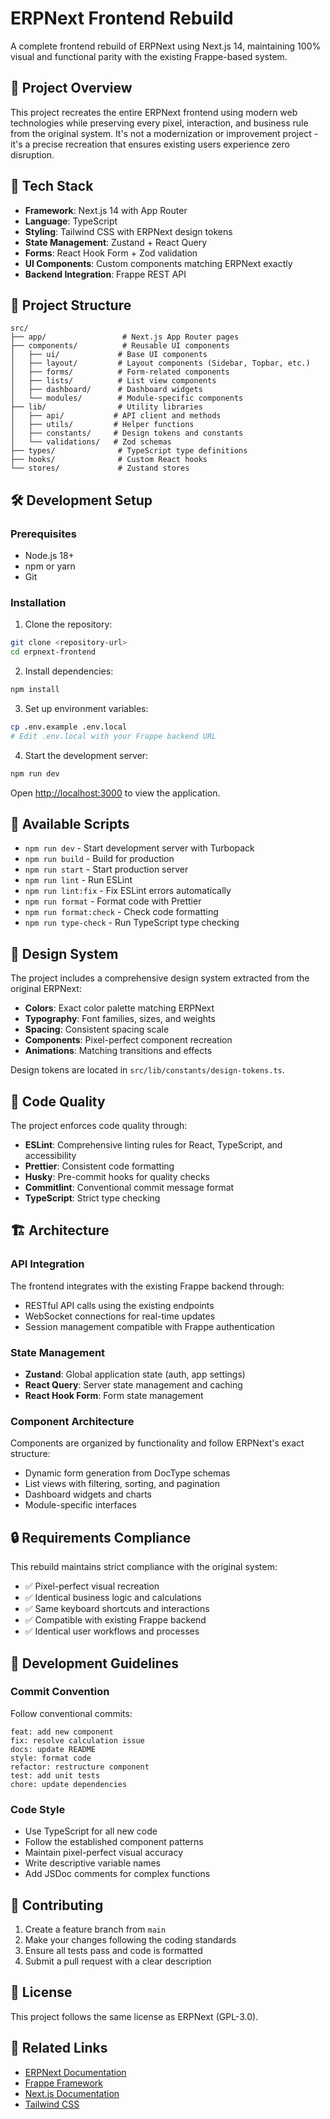 # ERPNext Frontend Rebuild

A complete frontend rebuild of ERPNext using Next.js 14, maintaining 100% visual and functional parity with the existing Frappe-based system.

## 🎯 Project Overview

This project recreates the entire ERPNext frontend using modern web technologies while preserving every pixel, interaction, and business rule from the original system. It's not a modernization or improvement project - it's a precise recreation that ensures existing users experience zero disruption.

## 🚀 Tech Stack

- **Framework**: Next.js 14 with App Router
- **Language**: TypeScript
- **Styling**: Tailwind CSS with ERPNext design tokens
- **State Management**: Zustand + React Query
- **Forms**: React Hook Form + Zod validation
- **UI Components**: Custom components matching ERPNext exactly
- **Backend Integration**: Frappe REST API

## 📁 Project Structure

```
src/
├── app/                 # Next.js App Router pages
├── components/          # Reusable UI components
│   ├── ui/             # Base UI components
│   ├── layout/         # Layout components (Sidebar, Topbar, etc.)
│   ├── forms/          # Form-related components
│   ├── lists/          # List view components
│   ├── dashboard/      # Dashboard widgets
│   └── modules/        # Module-specific components
├── lib/                # Utility libraries
│   ├── api/           # API client and methods
│   ├── utils/         # Helper functions
│   ├── constants/     # Design tokens and constants
│   └── validations/   # Zod schemas
├── types/              # TypeScript type definitions
├── hooks/              # Custom React hooks
└── stores/             # Zustand stores
```

## 🛠️ Development Setup

### Prerequisites

- Node.js 18+
- npm or yarn
- Git

### Installation

1. Clone the repository:

```bash
git clone <repository-url>
cd erpnext-frontend
```

2. Install dependencies:

```bash
npm install
```

3. Set up environment variables:

```bash
cp .env.example .env.local
# Edit .env.local with your Frappe backend URL
```

4. Start the development server:

```bash
npm run dev
```

Open [http://localhost:3000](http://localhost:3000) to view the application.

## 📜 Available Scripts

- `npm run dev` - Start development server with Turbopack
- `npm run build` - Build for production
- `npm run start` - Start production server
- `npm run lint` - Run ESLint
- `npm run lint:fix` - Fix ESLint errors automatically
- `npm run format` - Format code with Prettier
- `npm run format:check` - Check code formatting
- `npm run type-check` - Run TypeScript type checking

## 🎨 Design System

The project includes a comprehensive design system extracted from the original ERPNext:

- **Colors**: Exact color palette matching ERPNext
- **Typography**: Font families, sizes, and weights
- **Spacing**: Consistent spacing scale
- **Components**: Pixel-perfect component recreation
- **Animations**: Matching transitions and effects

Design tokens are located in `src/lib/constants/design-tokens.ts`.

## 🔧 Code Quality

The project enforces code quality through:

- **ESLint**: Comprehensive linting rules for React, TypeScript, and accessibility
- **Prettier**: Consistent code formatting
- **Husky**: Pre-commit hooks for quality checks
- **Commitlint**: Conventional commit message format
- **TypeScript**: Strict type checking

## 🏗️ Architecture

### API Integration

The frontend integrates with the existing Frappe backend through:

- RESTful API calls using the existing endpoints
- WebSocket connections for real-time updates
- Session management compatible with Frappe authentication

### State Management

- **Zustand**: Global application state (auth, app settings)
- **React Query**: Server state management and caching
- **React Hook Form**: Form state management

### Component Architecture

Components are organized by functionality and follow ERPNext's exact structure:

- Dynamic form generation from DocType schemas
- List views with filtering, sorting, and pagination
- Dashboard widgets and charts
- Module-specific interfaces

## 🔒 Requirements Compliance

This rebuild maintains strict compliance with the original system:

- ✅ Pixel-perfect visual recreation
- ✅ Identical business logic and calculations
- ✅ Same keyboard shortcuts and interactions
- ✅ Compatible with existing Frappe backend
- ✅ Identical user workflows and processes

## 🚦 Development Guidelines

### Commit Convention

Follow conventional commits:

```
feat: add new component
fix: resolve calculation issue
docs: update README
style: format code
refactor: restructure component
test: add unit tests
chore: update dependencies
```

### Code Style

- Use TypeScript for all new code
- Follow the established component patterns
- Maintain pixel-perfect visual accuracy
- Write descriptive variable names
- Add JSDoc comments for complex functions

## 🤝 Contributing

1. Create a feature branch from `main`
2. Make your changes following the coding standards
3. Ensure all tests pass and code is formatted
4. Submit a pull request with a clear description

## 📄 License

This project follows the same license as ERPNext (GPL-3.0).

## 🔗 Related Links

- [ERPNext Documentation](https://docs.erpnext.com/)
- [Frappe Framework](https://frappeframework.com/)
- [Next.js Documentation](https://nextjs.org/docs)
- [Tailwind CSS](https://tailwindcss.com/docs)
